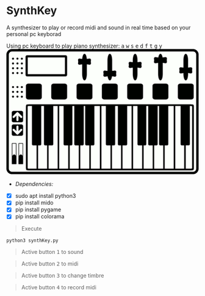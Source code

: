 # SynthKey
A synthesizer to play or record midi and sound in real time based on your personal pc keyborad

Using pc keyboard to play piano synthesizer:
<kbd>a</kbd>  <kbd>w</kbd>  <kbd>s</kbd>  <kbd>e</kbd>  <kbd>d</kbd>  <kbd>f</kbd> <kbd>t</kbd>  <kbd>g</kbd>  <kbd>y</kbd>
 ![](https://github.com/claudiorogerio/SynthKey/blob/main/imgs/piano_03/piano_base_03.gif)
 
 * *Dependencies:*
- [x] sudo apt install python3
- [x] pip install mido
- [x] pip install pygame
- [x] pip install colorama

> Execute
```shell
python3 synthKey.py
```

> Active button <kbd>1</kbd> to sound

> Active button <kbd>2</kbd> to midi

> Active button <kbd>3</kbd> to change timbre

> Active button <kbd>4</kbd> to record midi

